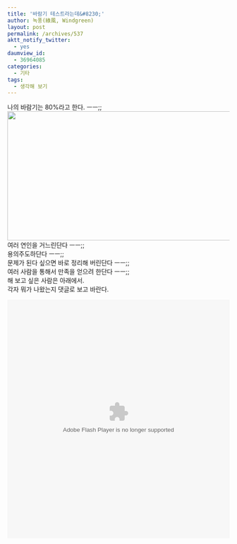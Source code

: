 ```yaml
---
title: '바람기 테스트라는데&#8230;'
author: 녹풍(綠風, Windgreen)
layout: post
permalink: /archives/537
aktt_notify_twitter:
  - yes
daumview_id:
  - 36964085
categories:
  - 기타
tags:
  - 생각해 보기
---
```

나의 바람기는 80%라고 한다. ㅡㅡ;;  
<img src="http://dl.dropboxusercontent.com/u/15546257/blog/mytory/old-images/1/cfile25.uf.1745044E4D4BC8F02E2F1A.jpg" class="aligncenter" width="580" height="292" alt="" />여러 연인을 거느린단다 ㅡㅡ;;  
용의주도하단다 ㅡㅡ;;  
문제가 된다 싶으면 바로 정리해 버린단다 ㅡㅡ;;  
여러 사람을 통해서 만족을 얻으려 한단다 ㅡㅡ;;  
해 보고 싶은 사람은 아래에서.  
각자 뭐가 나왔는지 댓글로 보고 바란다.

<div class="video-container">
  <div class="video-container__inner">
    <embed quality="high" allow&#115;&#99;riptaccess="always" src="http://myhome.qook.co.kr/%7Eleverus/_test/n/baram.swf" type="application/x-shockwave-flash" width="100%" height="540"></p>